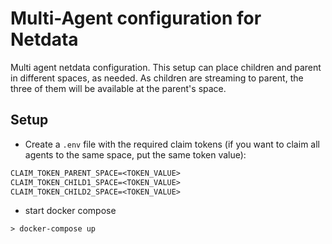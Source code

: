 # Multi-Agent configuration for Netdata

Multi agent netdata configuration. This setup can place children and parent in different spaces, as needed.
As children are streaming to parent, the three of them will be available at the parent's space.

## Setup

- Create a `.env` file with the required claim tokens (if you want to claim all agents to the same space, put the same token value):

```txt
CLAIM_TOKEN_PARENT_SPACE=<TOKEN_VALUE>
CLAIM_TOKEN_CHILD1_SPACE=<TOKEN_VALUE>
CLAIM_TOKEN_CHILD2_SPACE=<TOKEN_VALUE>
```

- start docker compose

```shell
> docker-compose up
```
